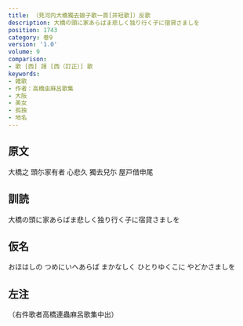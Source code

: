 ```yaml
---
title: （見河内大橋獨去娘子歌一首[并短歌]）反歌
description: 大橋の頭に家あらばま悲しく独り行く子に宿貸さましを
position: 1743
category: 巻9
version: '1.0'
volume: 9
comparison:
- 歌 [西] 謌 [西（訂正）] 歌
keywords:
- 雑歌
- 作者：高橋虫麻呂歌集
- 大阪
- 美女
- 孤独
- 地名
---
```


## 原文

大橋之 頭尓家有者 心悲久 獨去兒尓 屋戸借申尾

## 訓読

大橋の頭に家あらばま悲しく独り行く子に宿貸さましを

## 仮名

おほはしの つめにいへあらば まかなしく ひとりゆくこに やどかさましを

## 左注

（右件歌者高橋連蟲麻呂歌集中出）
